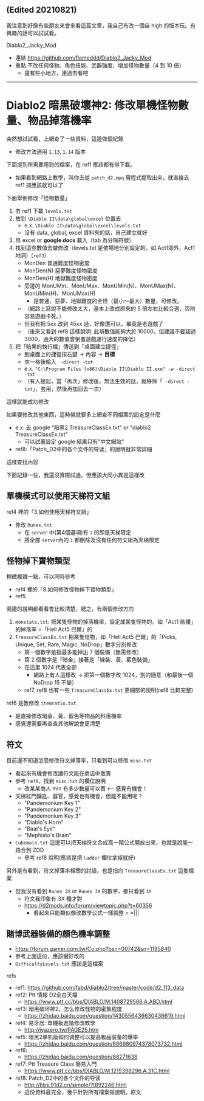 ## (Edited 20210821)

我注意到好像有些朋友來會來看這篇文章，我自己有改一個自 high 的版本玩。有興趣的話可以試試看。

Diablo2_Jacky_Mod
- 連結 https://github.com/flameddd/Diablo2_Jacky_Mod
- 重點 不改任何怪物、角色技能、武器強度、增加怪物數量（4 到 10 倍）
  - 還有些小地方，連過去看吧

-------------------------------------

# Diablo2 暗黑破壞神2: 修改單機怪物數量、物品掉落機率

突然想試試看，上網查了一些資料，這邊做個紀錄  
- 修改方法適用 `1.13`, `1.14` 版本

下面提到所需要用到的檔案，在 ref1 應該都有得下載。
- 如果看到網路上教學，叫你去從 `patch_d2.mpq` 用程式提取出來，就直接去 ref1 抓應該就可以了

下面舉例修改「怪物數量」  
1. 去 ref1 下載 `levels.txt`
2. 放到 `\Diablo II\data\global\excel` 位置去
    - e.x. `\Diablo II\data\global\excel\levels.txt`
    - 沒有 data, global, excel 資料夾的話，自己建立就好
3. 用 excel or **google docs** 載入（tab 為分隔符號）
4. 找到這些數值去做修改（levels.txt 是依場地分別設定的，如 Act1郊外、Act1地洞)（`ref3`）
    - MonDen 普通難度怪物密度
    - MonDen(N) 惡夢難度怪物密度
    - MonDen(H) 地獄難度怪物密度
    - 旁邊的 MonUMin、MonUMax、MonUMin(N)、MonUMax(N)、MonUMin(H)、MonUMax(H)
      - 是普通、惡夢、地獄難度的金怪（最小～最大）數量，可修改。
    - （網路上寫說不能修改太大，基本上改成原來的 5 倍左右比較合適，否則容易遊戲卡死。）
    - 但我有把 5xx 改到 45xx 過，好像還可以，畢竟是老遊戲了
    - （後來又看到 ref8 這樣說明: 此項數值能夠大於 10000，但建議不要超過 3000，過大的數值會倒置遊戲運行速度的降低）
5. 把「暗黑的執行檔」傳送到「桌面建立捷徑」
    - 到桌面上的捷徑按右鍵 → 內容 → **目標**
    - 空一格後輸入 ` -direct -txt`
    - e.x. `"C:\Program Files (x86)\Diablo II\Diablo II.exe" -w -direct -txt`
    - （有人提起，當「再次」修改後，無法生效的話，就移除「` -direct -txt`」，套用，然後再加回去一次）

這樣就能成功修改  

如果要修改其他東西，這時候就要多上網查不同檔案的設定是什麼
- e.x. 去 google "暗黑2 TreasureClassEx.txt" or "diablo2 TreasureClassEx.txt"
  - 可以試著設定 google 結果只有"中文網站"
- ref8:「Patch_D2中的各个文件的导读」的說明就非常詳細

這樣查找內容  

下面記錄一些，我還沒實際試過，但應該大同小異是這樣改

## 單機模式可以使用天梯符文組
ref4 裡的「3.如何使用天梯符文組」
- 修改 `Runes.txt`
  - 在 `server` 中(第4個選項)有 `1` 的即是天梯限定
  - 將全部 `server`內的 `1` 都刪除及沒有任何符文組為天梯限定

## 怪物掉下寶物類型
稍微複雜一點，可以同時參考
- ref4 裡的「8.如何修改怪物掉下寶物類型」
- ref5

兩邊的說明都看看會比較清楚，總之，有兩個修改方向
1. `monstats.txt`: 把某隻怪物的掉落機率，設定成某隻怪物的。如「Act1 骷髏」的掉落率 =「Hell Act5 巴爾」的
2. `TreasureClassEx.txt` 把某隻怪物，如「Hell Act5 巴爾」的「Picks, Unique, Set, Rare, Magic, NoDrop」數字分別修改
    - 第一個數字是指最多能掉出 7 個裝備（無需修改）
    - 第 2 個數字是「暗金」接著是「綠裝、黃、藍色裝備」
    - 在這里 1024 代表全部
      - 網路上有人這樣改 -> 把第一個數字改 1024，別的隨意（和最後一個 NoDrop 15 不變）
    - ref7, ref8 也有一些 `TreasureClassEx.txt` 更細部的說明(ref8 比較完整)

ref6 是教修改 `itemratio.txt`
- 是直接修改暗金、黃、藍色等物品的料落機率
- 感覺還需要再查查其他解說會更清楚


## 符文
目前還不知道怎麼修改符文掉落率，只看到可以修改 `misc.txt`  
- 看起來有機會修改讓符文能在商店中販賣
- 參考 `ref8`，找到 `misc.txt` 的欄位說明
  - 改某某商人 min 有多少數量可以賣 <-- 感覺有機會！
- 天梯紅門鑰匙、器官，感覺也有機會，但能不能用呢？
  - "Pandemonium Key 1"
  - "Pandemonium Key 2"
  - "Pandemonium Key 3"
  - "Diablo's Horn"
  - "Baal's Eye"
  - "Mephisto's Brain"
- `Cubemain.txt` 這邊可以把天梯符文合成高一階公式開放出來，也就是說能一路合到 ZOD
  - 參考 ref8 說明(應該是把 `ladder` 欄位拿掉就好)

另外是有看到，符文掉落率相關的討論，也是指向 `TreasureClassEx.txt` 這隻檔案
- 但我沒有看到 `Runes 2X` or `Runes 3X` 的數字，都只看到 `1X`
  - 符文我印象有 3X 種才對
  - https://d2mods.info/forum/viewtopic.php?t=60356
    - 看起來只能類似像改數學公式一樣調整 = =|||

## 賭博武器裝備的顏色機率調整
- https://forum.gamer.com.tw/Co.php?bsn=00742&sn=1195840
- 參考上面這份，應該蠻好改的
- `DifficultyLevels.txt` 應該是這檔案

refs
- ref1: https://github.com/fabd/diablo2/tree/master/code/d2_113_data
- ref2: Ptt 情報 D2全白天檔
  - https://www.ptt.cc/bbs/DIABLO/M.1408729566.A.ABD.html
- ref3: 暗黑破坏神2，怎么修改怪物的密集程度
  - https://zhidao.baidu.com/question/1430556436630436619.html
- ref4: 易牙居: 單機板進階修改教學
  - http://iyazero.tw/PAGE25.htm
- ref5: 暗黑2单机版如何调整可以提高极品装备的爆率
  - https://zhidao.baidu.com/question/686980974378073732.html
- ref6:
  - https://zhidao.baidu.com/question/88271638
- ref7: Ptt Treasure Class 簡易入門
  - https://www.ptt.cc/bbs/DIABLO/M.1215398296.A.31C.html
- ref8: Patch_D2中的各个文件的导读
  - http://bbs.91d2.cn/simple/?t892246.html
  - 這份資料最完全，幾乎針對所有檔案做說明。原文
